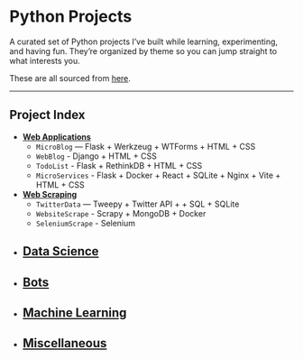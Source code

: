 # Python Projects

A curated set of Python projects I’ve built while learning, experimenting, and having fun. They’re organized by theme so you can jump straight to what interests you.

These are all sourced from [here](https://github.com/practical-tutorials/project-based-learning?tab=readme-ov-file#python).

---

## Project Index

- [**Web Applications**](./Web-Applications/)
  - `MicroBlog` — Flask + Werkzeug + WTForms + HTML + CSS
  - `WebBlog` - Django + HTML + CSS
  - `TodoList` - Flask + RethinkDB + HTML + CSS
  - `MicroServices` - Flask + Docker + React + SQLite + Nginx + Vite + HTML + CSS
- [**Web Scraping**](./Web-Scraping/)
  - `TwitterData` — Tweepy + Twitter API + + SQL + SQLite
  - `WebsiteScrape` - Scrapy + MongoDB + Docker
  - `SeleniumScrape` - Selenium
- [**Data Science**](./Data-Science/)
  - 
- [**Bots**](./Bots/)
  - 
- [**Machine Learning**](./Machine-Learning/)
  - 
- [**Miscellaneous**](./Miscellaneous/)
  - 